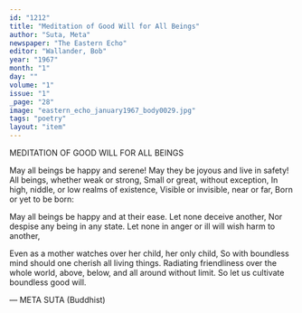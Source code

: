 ```yaml
---
id: "1212"
title: "Meditation of Good Will for All Beings"
author: "Suta, Meta"
newspaper: "The Eastern Echo"
editor: "Wallander, Bob"
year: "1967"
month: "1"
day: ""
volume: "1"
issue: "1"
_page: "28"
image: "eastern_echo_january1967_body0029.jpg"
tags: "poetry"
layout: "item"
---
```

MEDITATION OF GOOD
WILL FOR ALL BEINGS

May all beings be happy and serene!
May they be joyous and live in safety!
All beings, whether weak or strong,
Small or great, without exception,
In high, niddle, or low realms of existence,
Visible or invisible, near or far,
Born or yet to be born:

May all beings be happy and at their ease.
Let none deceive another,
Nor despise any being in any state.
Let none in anger or ill will wish harm to another,

Even as a mother watches over her child,
her only child,
So with boundless mind should one cherish
all living things.
Radiating friendliness over the whole world,
above, below, and all around without limit.
So let us cultivate boundless good will.

— META SUTA (Buddhist)
